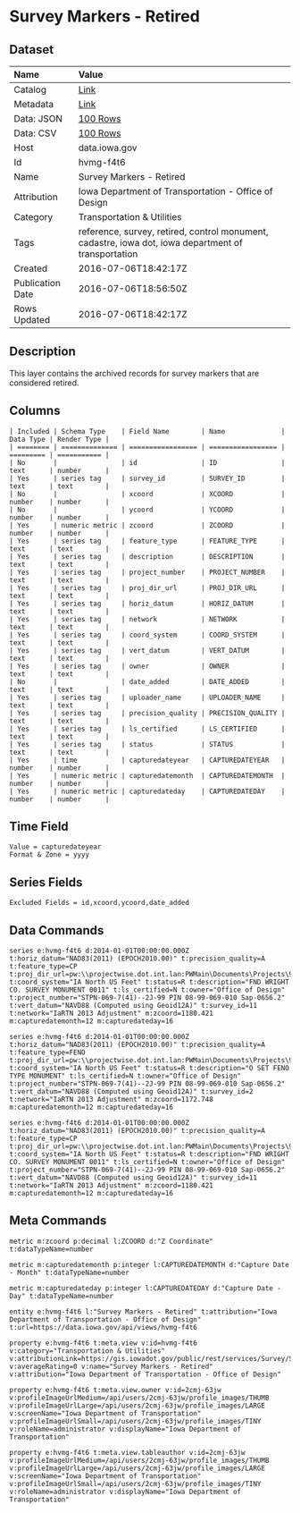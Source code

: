 # Survey Markers - Retired

## Dataset

| Name | Value |
| :--- | :---- |
| Catalog | [Link](https://catalog.data.gov/dataset/survey-markers-retired) |
| Metadata | [Link](https://data.iowa.gov/api/views/hvmg-f4t6) |
| Data: JSON | [100 Rows](https://data.iowa.gov/api/views/hvmg-f4t6/rows.json?max_rows=100) |
| Data: CSV | [100 Rows](https://data.iowa.gov/api/views/hvmg-f4t6/rows.csv?max_rows=100) |
| Host | data.iowa.gov |
| Id | hvmg-f4t6 |
| Name | Survey Markers - Retired |
| Attribution | Iowa Department of Transportation - Office of Design |
| Category | Transportation & Utilities |
| Tags | reference, survey, retired, control monument, cadastre, iowa dot, iowa department of transportation |
| Created | 2016-07-06T18:42:17Z |
| Publication Date | 2016-07-06T18:56:50Z |
| Rows Updated | 2016-07-06T18:42:17Z |

## Description

This layer contains the archived records for survey markers that are considered retired.

## Columns

```ls
| Included | Schema Type    | Field Name        | Name              | Data Type | Render Type |
| ======== | ============== | ================= | ================= | ========= | =========== |
| No       |                | id                | ID                | text      | number      |
| Yes      | series tag     | survey_id         | SURVEY_ID         | text      | text        |
| No       |                | xcoord            | XCOORD            | number    | number      |
| No       |                | ycoord            | YCOORD            | number    | number      |
| Yes      | numeric metric | zcoord            | ZCOORD            | number    | number      |
| Yes      | series tag     | feature_type      | FEATURE_TYPE      | text      | text        |
| Yes      | series tag     | description       | DESCRIPTION       | text      | text        |
| Yes      | series tag     | project_number    | PROJECT_NUMBER    | text      | text        |
| Yes      | series tag     | proj_dir_url      | PROJ_DIR_URL      | text      | text        |
| Yes      | series tag     | horiz_datum       | HORIZ_DATUM       | text      | text        |
| Yes      | series tag     | network           | NETWORK           | text      | text        |
| Yes      | series tag     | coord_system      | COORD_SYSTEM      | text      | text        |
| Yes      | series tag     | vert_datum        | VERT_DATUM        | text      | text        |
| Yes      | series tag     | owner             | OWNER             | text      | text        |
| No       |                | date_added        | DATE_ADDED        | text      | text        |
| Yes      | series tag     | uploader_name     | UPLOADER_NAME     | text      | text        |
| Yes      | series tag     | precision_quality | PRECISION_QUALITY | text      | text        |
| Yes      | series tag     | ls_certified      | LS_CERTIFIED      | text      | text        |
| Yes      | series tag     | status            | STATUS            | text      | text        |
| Yes      | time           | capturedateyear   | CAPTUREDATEYEAR   | number    | number      |
| Yes      | numeric metric | capturedatemonth  | CAPTUREDATEMONTH  | number    | number      |
| Yes      | numeric metric | capturedateday    | CAPTUREDATEDAY    | number    | number      |
```

## Time Field

```ls
Value = capturedateyear
Format & Zone = yyyy
```

## Series Fields

```ls
Excluded Fields = id,xcoord,ycoord,date_added
```

## Data Commands

```ls
series e:hvmg-f4t6 d:2014-01-01T00:00:00.000Z t:horiz_datum="NAD83(2011) (EPOCH2010.00)" t:precision_quality=A t:feature_type=CP t:proj_dir_url=pw:\\projectwise.dot.int.lan:PWMain\Documents\Projects\9906901013\PrelimSurvey\ t:coord_system="IA North US Feet" t:status=R t:description="FND WRIGHT CO. SURVEY MONUMENT 0011" t:ls_certified=N t:owner="Office of Design" t:project_number="STPN-069-7(41)--2J-99 PIN 08-99-069-010 Sap-0656.2" t:vert_datum="NAVD88 (Computed using Geoid12A)" t:survey_id=11 t:network="IaRTN 2013 Adjustment" m:zcoord=1180.421 m:capturedatemonth=12 m:capturedateday=16

series e:hvmg-f4t6 d:2014-01-01T00:00:00.000Z t:horiz_datum="NAD83(2011) (EPOCH2010.00)" t:precision_quality=A t:feature_type=FENO t:proj_dir_url=pw:\\projectwise.dot.int.lan:PWMain\Documents\Projects\9906901013\PrelimSurvey\ t:coord_system="IA North US Feet" t:status=R t:description="O SET FENO TYPE MONUMENT" t:ls_certified=N t:owner="Office of Design" t:project_number="STPN-069-7(41)--2J-99 PIN 08-99-069-010 Sap-0656.2" t:vert_datum="NAVD88 (Computed using Geoid12A)" t:survey_id=2 t:network="IaRTN 2013 Adjustment" m:zcoord=1172.748 m:capturedatemonth=12 m:capturedateday=16

series e:hvmg-f4t6 d:2014-01-01T00:00:00.000Z t:horiz_datum="NAD83(2011) (EPOCH2010.00)" t:precision_quality=A t:feature_type=CP t:proj_dir_url=pw:\\projectwise.dot.int.lan:PWMain\Documents\Projects\9906901013\PrelimSurvey\ t:coord_system="IA North US Feet" t:status=R t:description="FND WRIGHT CO. SURVEY MONUMENT 0011" t:ls_certified=N t:owner="Office of Design" t:project_number="STPN-069-7(41)--2J-99 PIN 08-99-069-010 Sap-0656.2" t:vert_datum="NAVD88 (Computed using Geoid12A)" t:survey_id=11 t:network="IaRTN 2013 Adjustment" m:zcoord=1180.421 m:capturedatemonth=12 m:capturedateday=16
```

## Meta Commands

```ls
metric m:zcoord p:decimal l:ZCOORD d:"Z Coordinate" t:dataTypeName=number

metric m:capturedatemonth p:integer l:CAPTUREDATEMONTH d:"Capture Date - Month" t:dataTypeName=number

metric m:capturedateday p:integer l:CAPTUREDATEDAY d:"Capture Date - Day" t:dataTypeName=number

entity e:hvmg-f4t6 l:"Survey Markers - Retired" t:attribution="Iowa Department of Transportation - Office of Design" t:url=https://data.iowa.gov/api/views/hvmg-f4t6

property e:hvmg-f4t6 t:meta.view v:id=hvmg-f4t6 v:category="Transportation & Utilities" v:attributionLink=https://gis.iowadot.gov/public/rest/services/Survey/Survey_Markers/MapServer/1 v:averageRating=0 v:name="Survey Markers - Retired" v:attribution="Iowa Department of Transportation - Office of Design"

property e:hvmg-f4t6 t:meta.view.owner v:id=2cmj-63jw v:profileImageUrlMedium=/api/users/2cmj-63jw/profile_images/THUMB v:profileImageUrlLarge=/api/users/2cmj-63jw/profile_images/LARGE v:screenName="Iowa Department of Transportation" v:profileImageUrlSmall=/api/users/2cmj-63jw/profile_images/TINY v:roleName=administrator v:displayName="Iowa Department of Transportation"

property e:hvmg-f4t6 t:meta.view.tableauthor v:id=2cmj-63jw v:profileImageUrlMedium=/api/users/2cmj-63jw/profile_images/THUMB v:profileImageUrlLarge=/api/users/2cmj-63jw/profile_images/LARGE v:screenName="Iowa Department of Transportation" v:profileImageUrlSmall=/api/users/2cmj-63jw/profile_images/TINY v:roleName=administrator v:displayName="Iowa Department of Transportation"
```